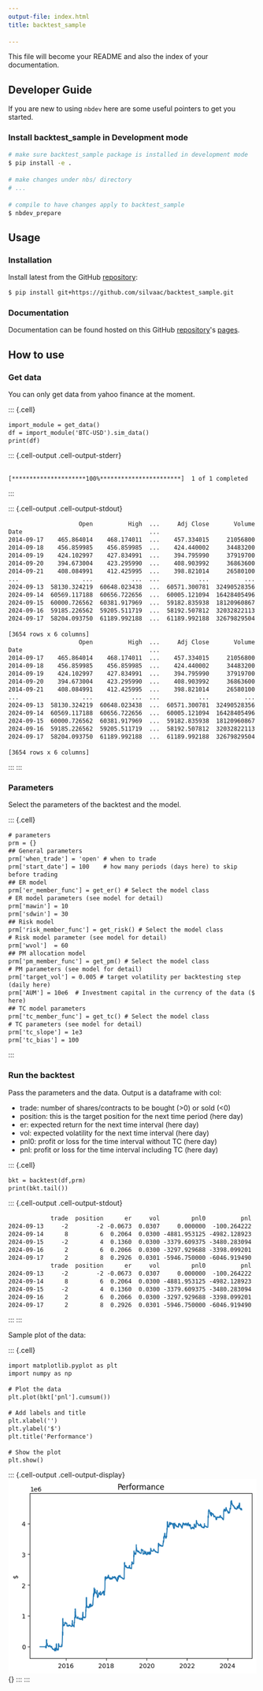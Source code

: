 ```yaml
---
output-file: index.html
title: backtest_sample

---
```




<!-- WARNING: THIS FILE WAS AUTOGENERATED! DO NOT EDIT! -->

This file will become your README and also the index of your documentation.

## Developer Guide

If you are new to using `nbdev` here are some useful pointers to get you started.

### Install backtest_sample in Development mode

```sh
# make sure backtest_sample package is installed in development mode
$ pip install -e .

# make changes under nbs/ directory
# ...

# compile to have changes apply to backtest_sample
$ nbdev_prepare
```

## Usage

### Installation

Install latest from the GitHub [repository][repo]:

```sh
$ pip install git+https://github.com/silvaac/backtest_sample.git
```

[repo]: https://github.com/silvaac/backtest_sample
[docs]: https://www.idatafactory.com/backtest_sample/

### Documentation

Documentation can be found hosted on this GitHub [repository][repo]'s [pages][docs].

[repo]: https://github.com/silvaac/backtest_sample
[docs]: https://www.idatafactory.com/backtest_sample/

## How to use

### Get data 
You can only get data from yahoo finance at the moment.

::: {.cell}
``` {.python .cell-code}
import_module = get_data()
df = import_module('BTC-USD').sim_data()
print(df)
```

::: {.cell-output .cell-output-stderr}
```

[*********************100%***********************]  1 of 1 completed
```
:::

::: {.cell-output .cell-output-stdout}
```
                    Open          High  ...     Adj Close       Volume
Date                                    ...                           
2014-09-17    465.864014    468.174011  ...    457.334015     21056800
2014-09-18    456.859985    456.859985  ...    424.440002     34483200
2014-09-19    424.102997    427.834991  ...    394.795990     37919700
2014-09-20    394.673004    423.295990  ...    408.903992     36863600
2014-09-21    408.084991    412.425995  ...    398.821014     26580100
...                  ...           ...  ...           ...          ...
2024-09-13  58130.324219  60648.023438  ...  60571.300781  32490528356
2024-09-14  60569.117188  60656.722656  ...  60005.121094  16428405496
2024-09-15  60000.726562  60381.917969  ...  59182.835938  18120960867
2024-09-16  59185.226562  59205.511719  ...  58192.507812  32032822113
2024-09-17  58204.093750  61189.992188  ...  61189.992188  32679829504

[3654 rows x 6 columns]
                    Open          High  ...     Adj Close       Volume
Date                                    ...                           
2014-09-17    465.864014    468.174011  ...    457.334015     21056800
2014-09-18    456.859985    456.859985  ...    424.440002     34483200
2014-09-19    424.102997    427.834991  ...    394.795990     37919700
2014-09-20    394.673004    423.295990  ...    408.903992     36863600
2014-09-21    408.084991    412.425995  ...    398.821014     26580100
...                  ...           ...  ...           ...          ...
2024-09-13  58130.324219  60648.023438  ...  60571.300781  32490528356
2024-09-14  60569.117188  60656.722656  ...  60005.121094  16428405496
2024-09-15  60000.726562  60381.917969  ...  59182.835938  18120960867
2024-09-16  59185.226562  59205.511719  ...  58192.507812  32032822113
2024-09-17  58204.093750  61189.992188  ...  61189.992188  32679829504

[3654 rows x 6 columns]
```
:::
:::


### Parameters

Select the parameters of the backtest and the model.

::: {.cell}
``` {.python .cell-code}
# parameters
prm = {}
## General parameters
prm['when_trade'] = 'open' # when to trade
prm['start_date'] = 100    # how many periods (days here) to skip before trading
## ER model
prm['er_member_func'] = get_er() # Select the model class
# ER model parameters (see model for detail)
prm['mawin'] = 10
prm['sdwin'] = 30
## Risk model
prm['risk_member_func'] = get_risk() # Select the model class
# Risk model parameter (see model for detail)
prm['wvol']  = 60
## PM allocation model
prm['pm_member_func'] = get_pm() # Select the model class
# PM parameters (see model for detail)
prm['target_vol'] = 0.005 # target volatility per backtesting step (daily here)
prm['AUM'] = 10e6  # Investment capital in the currency of the data ($ here)
## TC model parameters
prm['tc_member_func'] = get_tc() # Select the model class
# TC parameters (see model for detail)
prm['tc_slope'] = 1e3
prm['tc_bias'] = 100
```
:::


### Run the backtest
Pass the parameters and the data. Output is a dataframe with col:

* trade: number of shares/contracts to be bought (>0) or sold (<0)
* position: this is the target position for the next time period (here day)
* er: expected return for the next time interval (here day)
* vol: expected volatility for the next time interval (here day)
* pnl0: profit or loss for the time interval without TC (here day)
* pnl: profit or loss for the time interval including TC (here day)

::: {.cell}
``` {.python .cell-code}
bkt = backtest(df,prm)
print(bkt.tail())
```

::: {.cell-output .cell-output-stdout}
```
            trade  position      er     vol         pnl0          pnl
2024-09-13     -2        -2 -0.0673  0.0307     0.000000  -100.264222
2024-09-14      8         6  0.2064  0.0300 -4881.953125 -4982.128923
2024-09-15     -2         4  0.1360  0.0300 -3379.609375 -3480.283094
2024-09-16      2         6  0.2066  0.0300 -3297.929688 -3398.099201
2024-09-17      2         8  0.2926  0.0301 -5946.750000 -6046.919490
            trade  position      er     vol         pnl0          pnl
2024-09-13     -2        -2 -0.0673  0.0307     0.000000  -100.264222
2024-09-14      8         6  0.2064  0.0300 -4881.953125 -4982.128923
2024-09-15     -2         4  0.1360  0.0300 -3379.609375 -3480.283094
2024-09-16      2         6  0.2066  0.0300 -3297.929688 -3398.099201
2024-09-17      2         8  0.2926  0.0301 -5946.750000 -6046.919490
```
:::
:::


Sample plot of the data:

::: {.cell}
``` {.python .cell-code}
import matplotlib.pyplot as plt
import numpy as np

# Plot the data
plt.plot(bkt['pnl'].cumsum())

# Add labels and title
plt.xlabel('')
plt.ylabel('$')
plt.title('Performance')

# Show the plot
plt.show()
```

::: {.cell-output .cell-output-display}
![](index_files/figure-html/cell-5-output-1.png){}
:::
:::


